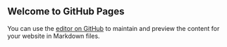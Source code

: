 ## Welcome to GitHub Pages

You can use the [editor on GitHub](https://github.com/Raushan-kr12345/Raushankumar/edit/master/README.md)
to maintain and preview the content for your website in Markdown files.
